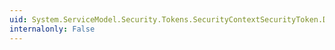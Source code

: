 ```yaml
---
uid: System.ServiceModel.Security.Tokens.SecurityContextSecurityToken.Dispose
internalonly: False
---
```

